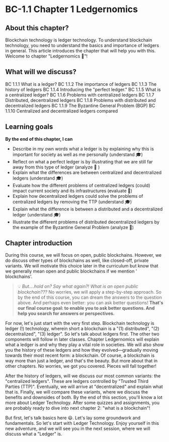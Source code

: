 # BC-1.1 Chapter 1 Ledgernomics

## About this chapter?
Blockchain technology is ledger technology. To understand blockchain technology, you need to understand the basics and importance of ledgers in general. This article introduces the chapter that will help you with this. Welcome to chapter "Ledgernomics 📒"!

## What will we discuss?
BC 1.1.1 What is a ledger?
BC 1.1.2 The importance of ledgers
BC 1.1.3 The history of ledgers
BC 1.1.4 Introducing the "perfect ledger."
BC 1.1.5 What is a centralized ledger?
BC 1.1.6 Problems with centralized ledgers
BC 1.1.7 Distributed, decentralized ledgers
BC 1.1.8 Problems with distributed and decentralized ledgers
BC 1.1.9 The Byzantine General Problem (BGP)
BC 1.1.10 Centralized and decentralized ledgers compared

## Learning goals 
**By the end of this chapter, I can**

* Describe in my own words what a ledger is by explaining why this is important for society as well as me personally (understand 🎓)
* Reflect on what a perfect ledger is by illustrating that we are still far away from this type of ledger (analyze 🔬 )
* Explain what the differences are between centralized and decentralized ledgers (understand 🎓)
* Evaluate how the different problems of centralized ledgers (could) impact current society and its infrastructures (evaluate 🧠)
* Explain how decentralized ledgers could solve the problems of centralized ledgers by removing the TTP (understand 🎓)
* Explain what the difference is between a distributed and a decentralized ledger (understand 🎓)
* Illustrate the different problems of distributed decentralized ledgers by the example of the Byzantine General Problem (analyze 🔬)

## Chapter introduction
During this course, we will focus on open, public blockchains. However, we do discuss other types of blockchains as well, like closed-off, private variants. We will motivate this choice later in the curriculum but know that we generally mean open and public blockchains if we mention ' blockchains'.

>💡  *But….hold on? Say what again?! What is an open public blockchain???* No worries, we will apply a step-by-step approach. So by the end of this course, you can dream the answers to the question above. And perhaps even better: you can ask better questions! **That's our final course goal: to enable you to ask better questions. And help you search for answers or perspectives.**

For now, let's just start with the very first step. Blockchain technology is ledger (!) technology, wherein short a blockchain is a "(1) distributed", "(2) decentralized", "(3) ledger". So let's talk about ledgers first. The other two components will follow in later classes. Chapter Ledgernomics will explain what a ledger is and why they play a vital role in societies. We will also show you the history of these ledgers and how they evolved—gradually moving towards their most recent form: a blockchain. Of course, a blockchain is way more than just a ledger, and that's the beauty. But more about that in other chapters. No worries, we got you covered. Pieces will fall together!

After the history of ledgers, will we discuss our most common variants: the "centralized ledgers". These are ledgers controlled by "Trusted Third Parties (TTP)". Eventually, we will arrive at "decentralized" and explain what that is. Finally, we will compare these variants, where we discuss the benefits and downsides of both. By the end of this section, you'll know a lot more about Ledger Technology. After some quizzes and assignments, you are probably ready to dive into next chapter 2: "what is a blockchain"! 

But first, let's talk basics here 😃. Let's lay some groundwork and fundamentals. So let's start with Ledger Technology. Enjoy yourself in this new adventure, and we will see you in the next session, where we will discuss what a "Ledger" is.
